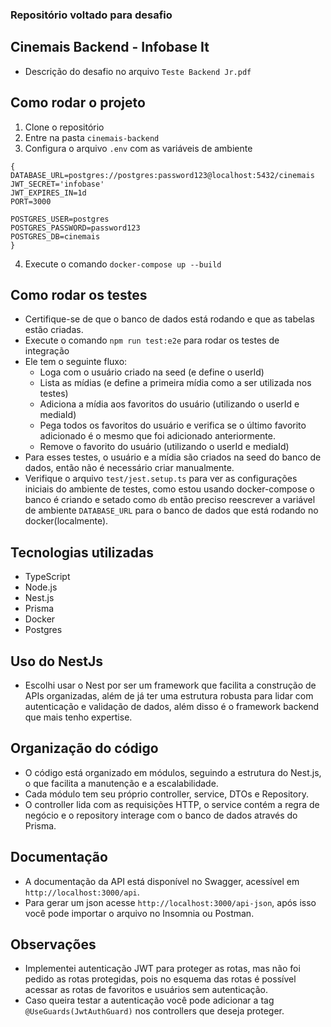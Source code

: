 ### Repositório voltado para desafio

## Cinemais Backend - Infobase It

- Descrição do desafio no arquivo `Teste Backend Jr.pdf`

## Como rodar o projeto

1. Clone o repositório
2. Entre na pasta `cinemais-backend`
3. Configura o arquivo `.env` com as variáveis de ambiente

```env
{
DATABASE_URL=postgres://postgres:password123@localhost:5432/cinemais
JWT_SECRET='infobase'
JWT_EXPIRES_IN=1d
PORT=3000

POSTGRES_USER=postgres
POSTGRES_PASSWORD=password123
POSTGRES_DB=cinemais
}
```

4. Execute o comando `docker-compose up --build`

## Como rodar os testes
- Certifique-se de que o banco de dados está rodando e que as tabelas estão criadas.
- Execute o comando `npm run test:e2e` para rodar os testes de integração
- Ele tem o seguinte fluxo: 
    - Loga com o usuário criado na seed (e define o userId)
    - Lista as mídias (e define a primeira mídia como a ser utilizada nos testes)
    - Adiciona a mídia aos favoritos do usuário (utilizando o userId e mediaId)
    - Pega todos os favoritos do usuário e verifica se o último favorito adicionado é o mesmo que foi adicionado anteriormente.
    - Remove o favorito do usuário (utilizando o userId e mediaId)
- Para esses testes, o usuário e a mídia são criados na seed do banco de dados, então não é necessário criar manualmente.
- Verifique o arquivo `test/jest.setup.ts` para ver as configurações iniciais do ambiente de testes, como estou usando docker-compose o banco é criando e setado como `db` então preciso reescrever a variável de ambiente `DATABASE_URL` para o banco de dados que está rodando no docker(localmente).

## Tecnologias utilizadas

- TypeScript
- Node.js
- Nest.js
- Prisma
- Docker
- Postgres

## Uso do NestJs
- Escolhi usar o Nest por ser um framework que facilita a construção de APIs organizadas, além de já ter uma estrutura robusta para lidar com autenticação e validação de dados, além disso é o framework backend que mais tenho expertise.

## Organização do código
- O código está organizado em módulos, seguindo a estrutura do Nest.js, o que facilita a manutenção e a escalabilidade.
- Cada módulo tem seu próprio controller, service, DTOs e Repository.
- O controller lida com as requisições HTTP, o service contém a regra de negócio e o repository interage com o banco de dados através do Prisma.

## Documentação
- A documentação da API está disponível no Swagger, acessível em `http://localhost:3000/api`.
- Para gerar um json acesse `http://localhost:3000/api-json`, após isso você pode importar o arquivo no Insomnia ou Postman.

## Observações
- Implementei autenticação JWT para proteger as rotas, mas não foi pedido as rotas protegidas, pois no esquema das rotas é possível acessar as rotas de favoritos e usuários sem autenticação.
- Caso queira testar a autenticação você pode adicionar a tag `@UseGuards(JwtAuthGuard)` nos controllers que deseja proteger.